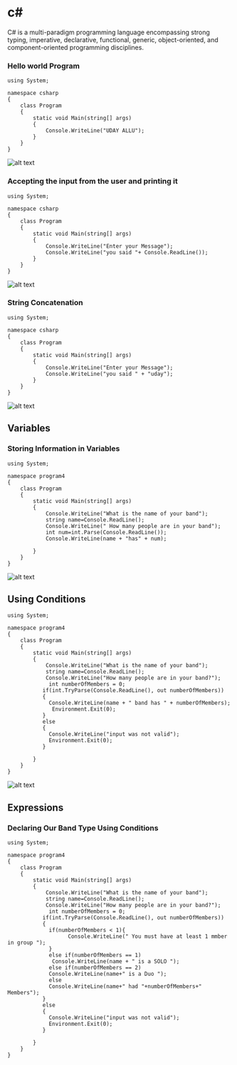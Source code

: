 # c#
C# is a multi-paradigm programming language encompassing strong typing, imperative, declarative, functional, generic, object-oriented, and component-oriented programming disciplines.

### Hello world Program
```
using System;

namespace csharp
{
    class Program
    {
        static void Main(string[] args)
        {
            Console.WriteLine("UDAY ALLU");
        }
    }
}

```
![alt text](https://github.com/udayallu/csharp/blob/master/data/prog1.png)
### Accepting the input from the user and printing it 
```
using System;

namespace csharp
{
    class Program
    {
        static void Main(string[] args)
        {
            Console.WriteLine("Enter your Message");
            Console.WriteLine("you said "+ Console.ReadLine());
        }
    }
}
```
![alt text](https://github.com/udayallu/csharp/blob/master/data/prog2.png)
###  String Concatenation
```
using System;

namespace csharp
{
    class Program
    {
        static void Main(string[] args)
        {
            Console.WriteLine("Enter your Message");
            Console.WriteLine("you said " + "uday");
        }
    }
}
```
![alt text](https://github.com/udayallu/csharp/blob/master/data/prog3.png)
## Variables
### Storing Information in Variables
```
using System;

namespace program4
{
    class Program
    {
        static void Main(string[] args)
        {
            Console.WriteLine("What is the name of your band");
            string name=Console.ReadLine();
            Console.WriteLine(" How many people are in your band");
            int num=int.Parse(Console.ReadLine());
            Console.WriteLine(name + "has" + num);

        }
    }
}

```
![alt text](https://github.com/udayallu/csharp/blob/master/data/prog4.png)


## Using Conditions
```
using System;

namespace program4
{
    class Program
    {
        static void Main(string[] args)
        {
            Console.WriteLine("What is the name of your band");
            string name=Console.ReadLine();
            Console.WriteLine("How many people are in your band?");
             int numberOfMembers = 0;
           if(int.TryParse(Console.ReadLine(), out numberOfMembers))
           {
             Console.WriteLine(name + " band has " + numberOfMembers); 
              Environment.Exit(0);
           }
           else
           {
             Console.WriteLine("input was not valid"); 
             Environment.Exit(0);
           }

        }
    }
}

```
![alt text](https://github.com/udayallu/csharp/blob/master/data/prog5.png)

## Expressions
### Declaring Our Band Type Using Conditions
```
using System;

namespace program4
{
    class Program
    {
        static void Main(string[] args)
        {
            Console.WriteLine("What is the name of your band");
            string name=Console.ReadLine();
            Console.WriteLine("How many people are in your band?");
             int numberOfMembers = 0;
           if(int.TryParse(Console.ReadLine(), out numberOfMembers))
           {
             if(numberOfMembers < 1){
                   Console.WriteLine(" You must have at least 1 mmber in group "); 
             }
             else if(numberOfMembers == 1)
              Console.WriteLine(name + " is a SOLO "); 
             else if(numberOfMembers == 2)
             Console.WriteLine(name+" is a Duo ");
             else 
             Console.WriteLine(name+" had "+numberOfMembers+" Members");
           }
           else
           {
             Console.WriteLine("input was not valid"); 
             Environment.Exit(0);
           }

        }
    }
}

```
